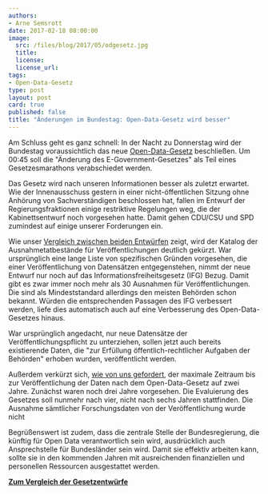 ```yaml
---
authors: 
- Arne Semsrott
date: 2017-02-18 08:00:00
image:
  src: /files/blog/2017/05/odgesetz.jpg
  title: 
  license:
  license_url: 
tags:
- Open-Data-Gesetz
type: post
layout: post
card: true
published: false
title: "Änderungen im Bundestag: Open-Data-Gesetz wird besser" 
---
```

Am Schluss geht es ganz schnell: In der Nacht zu Donnerstag wird der Bundestag voraussichtlich das neue [Open-Data-Gesetz](https://okfn.de/blog/tags/open-data-gesetz/) beschließen. Um 00:45 soll die "Änderung des E-Government-Gesetzes" als Teil eines Gesetzesmarathons verabschiedet werden.

Das Gesetz wird nach unseren Informationen besser als zuletzt erwartet. Wie der Innenausschuss gestern in einer nicht-öffentlichen Sitzung ohne Anhörung von Sachverständigen beschlossen hat, fallen im Entwurf der Regierungsfraktionen einige restriktive Regelungen weg, die der Kabinettsentwurf noch vorgesehen hatte. Damit gehen CDU/CSU und SPD zumindest auf einige unserer Forderungen ein.

Wie unser [Vergleich zwischen beiden Entwürfen](https://github.com/arnese/odgesetz/commit/b1f14e08545927e0f2f9df64424a505423cd58c2?short_path=b81c70a#diff-b81c70af5ba72ee74460bf5e45a7b9bd) zeigt, wird der Katalog der Ausnahmetatbestände für Veröffentlichungen deutlich gekürzt. War ursprünglich eine lange Liste von spezifischen Gründen vorgesehen, die einer Veröffentlichung von Datensätzen entgegenstehen, nimmt der neue Entwurf nur noch auf das Informationsfreiheitsgesetz (IFG) Bezug. Damit gibt es zwar immer noch mehr als 30 Ausnahmen für Veröffentlichungen. Die sind als Mindeststandard allerdings den meisten Behörden schon bekannt. Würden die entsprechenden Passagen des IFG verbessert werden, liefe dies automatisch auch auf eine Verbesserung des Open-Data-Gesetzes hinaus.

War ursprünglich angedacht, nur neue Datensätze der Veröffentlichungspflicht zu unterziehen, sollen jetzt auch bereits existierende Daten, die "zur Erfüllung öffentlich-rechtlicher Aufgaben der Behörden" erhoben wurden, veröffentlicht werden.

Außerdem verkürzt sich, [wie von uns gefordert](https://okfn.de/blog/2017/01/odgesetz-stellungnahme/), der maximale Zeitraum bis zur Veröffentlichung der Daten nach dem Open-Data-Gesetz auf zwei Jahre. Zunächst waren noch drei Jahre vorgesehen. Die Evaluierung des Gesetzes soll nunmehr nach vier, nicht nach sechs Jahren stattfinden. Die Ausnahme sämtlicher Forschungsdaten von der Veröffentlichung wurde nicht 

Begrüßenswert ist zudem, dass die zentrale Stelle der Bundesregierung, die künftig für Open Data verantwortlich sein wird, ausdrücklich auch Ansprechstelle für Bundesländer sein wird. Damit sie effektiv arbeiten kann, sollte sie in den kommenden Jahren mit ausreichenden finanziellen und personellen Ressourcen ausgestattet werden.

**[Zum Vergleich der Gesetzentwürfe](https://github.com/arnese/odgesetz/commit/b1f14e08545927e0f2f9df64424a505423cd58c2?short_path=b81c70a#diff-b81c70af5ba72ee74460bf5e45a7b9bd)**
